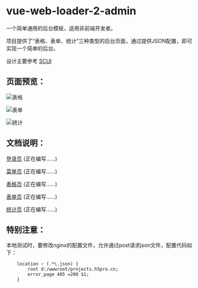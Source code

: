 # vue-web-loader-2-admin

一个简单通用的后台模板，适用非前端开发者。

项目提供了“表格、表单、统计”三种类型的后台页面，通过提供JSON配置，即可实现一个简单的后台。

设计主要参考  [SCUI](https://gitee.com/lolicode/scui)

## 页面预览：

![表格](https://raw.githubusercontent.com/dongnanyanhai/vue-web-loader-2-admin/main/img/table.png)

![表单](https://raw.githubusercontent.com/dongnanyanhai/vue-web-loader-2-admin/main/img/form.png)

![统计](https://raw.githubusercontent.com/dongnanyanhai/vue-web-loader-2-admin/main/img/card.png)


## 文档说明：

[登录页](https://github.com/dongnanyanhai/vue-web-loader-2-admin/wiki/%E7%99%BB%E5%BD%95%E9%A1%B5) (正在编写……)

[菜单页](https://github.com/dongnanyanhai/vue-web-loader-2-admin/wiki/%E8%8F%9C%E5%8D%95%E9%A1%B5) (正在编写……)

[表格页](https://github.com/dongnanyanhai/vue-web-loader-2-admin/wiki/%E8%A1%A8%E6%A0%BC%E9%A1%B5) (正在编写……)

[表单页](https://github.com/dongnanyanhai/vue-web-loader-2-admin/wiki/%E8%A1%A8%E5%8D%95%E9%A1%B5) (正在编写……)

[统计页](https://github.com/dongnanyanhai/vue-web-loader-2-admin/wiki/%E7%BB%9F%E8%AE%A1%E9%A1%B5) (正在编写……)


## 特别注意：

本地测试时，要修改nginx的配置文件，允许通过post请求json文件，配置代码如下：

```
    location ~ (.*\.json) {
        root d:/wwwroot/projects.h5pro.cn;
        error_page 405 =200 $1;
    }
```